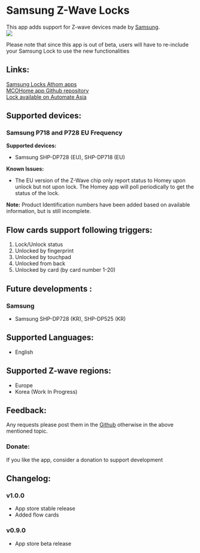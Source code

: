# Samsung Z-Wave Locks
This app adds support for Z-wave devices made by [Samsung](https://www.samsungsds-nss.com/).  
<a href="https://github.com/AutomateAsia/com.samsung.lock">
  <img src="https://raw.githubusercontent.com/AutomateAsia/com.samsung.lock/master/assets/images/small.jpg">
</a>  

Please note that since this app is out of beta, users will have to re-include your Samsung Lock to use the new functionalities

## Links:
[Samsung Locks Athom apps](https://apps.athom.com/app/com.samsung.lock)                    
[MCOHome app Github repository](https://github.com/AutomateAsia/com.samsung.lock)   
[Lock available on Automate Asia](https://h4sh.automate.asia/)   

## Supported devices:
### Samsung P718 and P728 EU Frequency    

**Supported devices:**   
* Samsung SHP-DP728 (EU), SHP-DP718 (EU)

**Known Issues:**   
* The EU version of the Z-Wave chip only report status to Homey upon unlock but not upon lock. The Homey app will poll periodically to get the status of the lock.

**Note:** Product Identification numbers have been added based on available information, but is still incomplete.

## Flow cards support following triggers:
1. Lock/Unlock status
2. Unlocked by fingerprint
3. Unlocked by touchpad
4. Unlocked from back
5. Unlocked by card (by card number 1-20)

## Future developments :
### Samsung
* Samsung SHP-DP728 (KR), SHP-DP525 (KR)

## Supported Languages:
* English   

## Supported Z-wave regions:
* Europe   
* Korea (Work In Progress)  


## Feedback:
Any requests please post them in the  [Github](https://github.com/AutomateAsia/com.samsung/lock) otherwise in the above mentioned topic.     

### Donate:
If you like the app, consider a donation to support development    

## Changelog:     

### v1.0.0
* App store stable release
* Added flow cards

### v0.9.0
* App store beta release   
